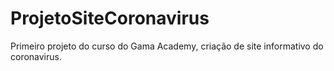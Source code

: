 # ProjetoSiteCoronavirus
Primeiro projeto do curso do Gama Academy, criação de site informativo do coronavirus.
